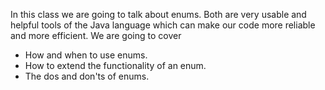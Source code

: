 In this class we are going to talk about enums.
Both are very usable and helpful tools of the Java language which can make our code more reliable and more efficient.
We are going to cover 
- How and when to use enums.
- How to extend the functionality of an enum.
- The dos and don'ts of enums.

